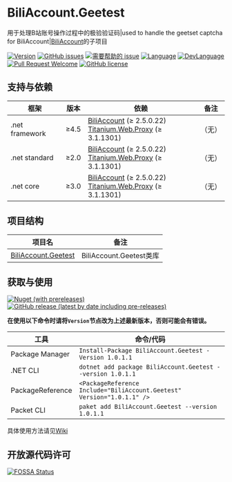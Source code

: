 # BiliAccount.Geetest
用于处理B站账号操作过程中的极验验证码|used to handle the geetset captcha for BiliAccount|[BiliAccount](https://github.com/LeoChen98/BiliAccount)的子项目

[![Version](https://img.shields.io/github/release/LeoChen98/BiliAccount.Geetest.svg?label=Version)](https://github.com/LeoChen98/BiliAccount.Geetest/releases)
[![GitHub issues](https://img.shields.io/github/issues/LeoChen98/BiliAccount.Geetest.svg)](https://github.com/LeoChen98/BiliAccount.Geetest/issues)
[![需要帮助的 issue](https://img.shields.io/github/issues/LeoChen98/BiliAccount.Geetest/help%20wanted.svg?label=需要帮助的%20issue)](https://github.com/LeoChen98/BiliAccount.Geetest/issues?q=is%3Aissue+is%3Aopen+label%3A%22help+wanted%22)
[![Language](https://img.shields.io/badge/%E8%AF%AD%E8%A8%80-%E4%B8%AD%E6%96%87-brightgreen.svg)](#)
[![DevLanguage](https://img.shields.io/badge/%E5%BC%80%E5%8F%91%E8%AF%AD%E8%A8%80-C%23-brightgreen.svg)](#)
[![Pull Request Welcome](https://img.shields.io/badge/Pull%20request-welcome-brightgreen.svg)](#)
[![GitHub license](https://img.shields.io/github/license/LeoChen98/BiliAccount.Geetest.svg)](https://github.com/LeoChen98/BiliAccount.Geetest/blob/master/LICENSE)


## 支持与依赖
框架|版本|依赖|备注
---|---|---|---
.net framework|≥4.5|[BiliAccount](//github.com/LeoChen98/BiliAccount) (≥ 2.5.0.22)<br/>[Titanium.Web.Proxy](//github.com/justcoding121/Titanium-Web-Proxy) (≥ 3.1.1301)|（无）
.net standard|≥2.0|[BiliAccount](//github.com/LeoChen98/BiliAccount) (≥ 2.5.0.22)<br/>[Titanium.Web.Proxy](//github.com/justcoding121/Titanium-Web-Proxy) (≥ 3.1.1301)|（无）
.net core|≥3.0|[BiliAccount](//github.com/LeoChen98/BiliAccount) (≥ 2.5.0.22)<br/>[Titanium.Web.Proxy](//github.com/justcoding121/Titanium-Web-Proxy) (≥ 3.1.1301)|（无）

## 项目结构
项目名|备注
--|--
[BiliAccount.Geetest](https://github.com/LeoChen98/BiliAccount.Geetest/wiki/BiliAccount.Geetest)|BiliAccount.Geetest类库

## 获取与使用

[![Nuget (with prereleases)](https://img.shields.io/nuget/vpre/BiliAccount.Geetest?color=%23004080&logo=nuget)](https://www.nuget.org/packages/BiliAccount.Geetest/)
[![GitHub release (latest by date including pre-releases)](https://img.shields.io/github/v/release/LeoChen98/BiliAccount.Geetest?include_prereleases&logo=github)](https://github.com/LeoChen98/BiliAccount.Geetest/releases/latest)

**在使用以下命令时请将`Version`节点改为上述最新版本，否则可能会有错误。**

工具|命令/代码
--|--
Package Manager|`Install-Package BiliAccount.Geetest -Version 1.0.1.1`
.NET CLI|`dotnet add package BiliAccount.Geetest --version 1.0.1.1`
PackageReference|`<PackageReference Include="BiliAccount.Geetest" Version="1.0.1.1" />`
Packet CLI|`paket add BiliAccount.Geetest --version 1.0.1.1`

具体使用方法请见[Wiki](https://github.com/LeoChen98/BiliAccount.Geetest/wiki)

## 开放源代码许可
[![FOSSA Status](https://app.fossa.io/api/projects/git%2Bgithub.com%2FLeoChen98%2FBiliAccount.Geetest.svg?type=large)](https://app.fossa.io/projects/git%2Bgithub.com%2FLeoChen98%2FBiliAccount.Geetest?ref=badge_large)
